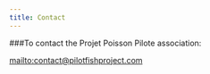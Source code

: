 ```yaml
---
title: Contact
---
```


###To contact the Projet Poisson Pilote association:

<mailto:contact@pilotfishproject.com>
